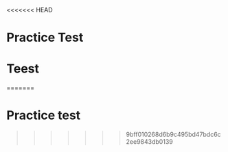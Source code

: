 <<<<<<< HEAD
# Practice Test
# Teest
=======
# Practice test
>>>>>>> 9bff010268d6b9c495bd47bdc6c2ee9843db0139
